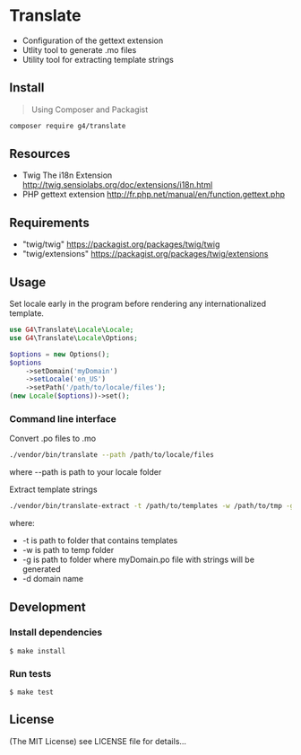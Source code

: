 Translate
==========

* Configuration of the gettext extension
* Utlity tool to generate .mo files
* Utility tool for extracting template strings

## Install

> Using Composer and Packagist

```sh
composer require g4/translate
```
## Resources
* Twig The i18n Extension http://twig.sensiolabs.org/doc/extensions/i18n.html
* PHP gettext extension http://fr.php.net/manual/en/function.gettext.php

## Requirements
* "twig/twig" https://packagist.org/packages/twig/twig
* "twig/extensions" https://packagist.org/packages/twig/extensions

## Usage
Set locale early in the program before rendering any internationalized template.

```php
use G4\Translate\Locale\Locale;
use G4\Translate\Locale\Options;

$options = new Options();
$options
    ->setDomain('myDomain')
    ->setLocale('en_US')
    ->setPath('/path/to/locale/files');
(new Locale($options))->set();
```

### Command line interface
Convert .po files to .mo
```sh
./vendor/bin/translate --path /path/to/locale/files
```
where --path is path to your locale folder

Extract template strings
```sh
./vendor/bin/translate-extract -t /path/to/templates -w /path/to/tmp -g /path/to/locale/files -d myDomain
```
where:
* -t is path to folder that contains templates
* -w is path to temp folder
* -g is path to folder where myDomain.po file with strings will be generated
* -d domain name


## Development

### Install dependencies

    $ make install

### Run tests

    $ make test

## License

(The MIT License)
see LICENSE file for details...
